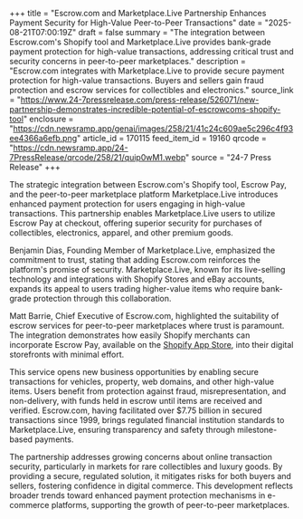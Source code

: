 +++
title = "Escrow.com and Marketplace.Live Partnership Enhances Payment Security for High-Value Peer-to-Peer Transactions"
date = "2025-08-21T07:00:19Z"
draft = false
summary = "The integration between Escrow.com's Shopify tool and Marketplace.Live provides bank-grade payment protection for high-value transactions, addressing critical trust and security concerns in peer-to-peer marketplaces."
description = "Escrow.com integrates with Marketplace.Live to provide secure payment protection for high-value transactions. Buyers and sellers gain fraud protection and escrow services for collectibles and electronics."
source_link = "https://www.24-7pressrelease.com/press-release/526071/new-partnership-demonstrates-incredible-potential-of-escrowcoms-shopify-tool"
enclosure = "https://cdn.newsramp.app/genai/images/258/21/41c24c609ae5c296c4f93ee4366a6efb.png"
article_id = 170115
feed_item_id = 19160
qrcode = "https://cdn.newsramp.app/24-7PressRelease/qrcode/258/21/quip0wM1.webp"
source = "24-7 Press Release"
+++

<p>The strategic integration between Escrow.com's Shopify tool, Escrow Pay, and the peer-to-peer marketplace platform Marketplace.Live introduces enhanced payment protection for users engaging in high-value transactions. This partnership enables Marketplace.Live users to utilize Escrow Pay at checkout, offering superior security for purchases of collectibles, electronics, apparel, and other premium goods.</p><p>Benjamin Dias, Founding Member of Marketplace.Live, emphasized the commitment to trust, stating that adding Escrow.com reinforces the platform's promise of security. Marketplace.Live, known for its live-selling technology and integrations with Shopify Stores and eBay accounts, expands its appeal to users trading higher-value items who require bank-grade protection through this collaboration.</p><p>Matt Barrie, Chief Executive of Escrow.com, highlighted the suitability of escrow services for peer-to-peer marketplaces where trust is paramount. The integration demonstrates how easily Shopify merchants can incorporate Escrow Pay, available on the <a href="https://apps.shopify.com" rel="nofollow" target="_blank">Shopify App Store</a>, into their digital storefronts with minimal effort.</p><p>This service opens new business opportunities by enabling secure transactions for vehicles, property, web domains, and other high-value items. Users benefit from protection against fraud, misrepresentation, and non-delivery, with funds held in escrow until items are received and verified. Escrow.com, having facilitated over $7.75 billion in secured transactions since 1999, brings regulated financial institution standards to Marketplace.Live, ensuring transparency and safety through milestone-based payments.</p><p>The partnership addresses growing concerns about online transaction security, particularly in markets for rare collectibles and luxury goods. By providing a secure, regulated solution, it mitigates risks for both buyers and sellers, fostering confidence in digital commerce. This development reflects broader trends toward enhanced payment protection mechanisms in e-commerce platforms, supporting the growth of peer-to-peer marketplaces.</p>